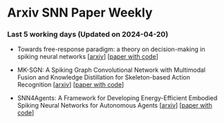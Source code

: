 # Arxiv SNN Paper Weekly


 ### **Last 5 working days (Updated on 2024-04-20)** 


- Towards free-response paradigm: a theory on decision-making in spiking neural networks [[arxiv](https://arxiv.org/abs/2404.10599)] [[paper with code](https://paperswithcode.com/paper/towards-free-response-paradigm-a-theory-on)]

- MK-SGN: A Spiking Graph Convolutional Network with Multimodal Fusion and Knowledge Distillation for Skeleton-based Action Recognition [[arxiv](https://arxiv.org/abs/2404.10210)] [[paper with code](https://paperswithcode.com/paper/mk-sgn-a-spiking-graph-convolutional-network)]

- SNN4Agents: A Framework for Developing Energy-Efficient Embodied Spiking Neural Networks for Autonomous Agents [[arxiv](https://arxiv.org/abs/2404.09331)] [[paper with code](https://paperswithcode.com/paper/snn4agents-a-framework-for-developing-energy)]

